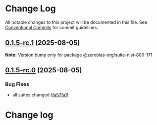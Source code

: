 # Change Log

All notable changes to this project will be documented in this file.
See [Conventional Commits](https://conventionalcommits.org) for commit guidelines.

## [0.1.5-rc.1](https://github.com/zerobias-org/suite/compare/@zerobias-org/suite-nist-800-171@0.1.5-rc.0...@zerobias-org/suite-nist-800-171@0.1.5-rc.1) (2025-08-05)

**Note:** Version bump only for package @zerobias-org/suite-nist-800-171





## [0.1.5-rc.0](https://github.com/zerobias-org/suite/compare/@zerobias-org/suite-nist-800-171@0.1.4...@zerobias-org/suite-nist-800-171@0.1.5-rc.0) (2025-08-05)


### Bug Fixes

* all suites changed ([fa57fa1](https://github.com/zerobias-org/suite/commit/fa57fa1af7628003297df46b2d7740fe95bd2666))





# Change log
